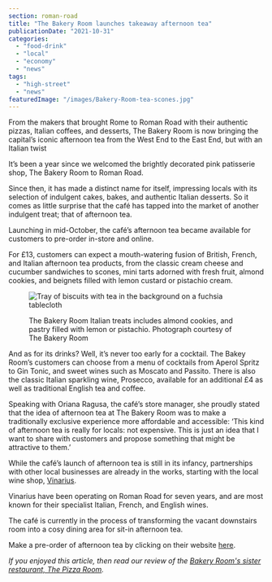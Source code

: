 ```yaml
---
section: roman-road
title: "The Bakery Room launches takeaway afternoon tea"
publicationDate: "2021-10-31"
categories: 
  - "food-drink"
  - "local"
  - "economy"
  - "news"
tags: 
  - "high-street"
  - "news"
featuredImage: "/images/Bakery-Room-tea-scones.jpg"
---
```


From the makers that brought Rome to Roman Road with their authentic pizzas, Italian coffees, and desserts, The Bakery Room is now bringing the capital’s iconic afternoon tea from the West End to the East End, but with an Italian twist

It’s been a year since we welcomed the brightly decorated pink patisserie shop, The Bakery Room to Roman Road.

Since then, it has made a distinct name for itself, impressing locals with its selection of indulgent cakes, bakes, and authentic Italian desserts. So it comes as little surprise that the café has tapped into the market of another indulgent treat; that of afternoon tea.

Launching in mid-October, the café’s afternoon tea became available for customers to pre-order in-store and online. 

For £13, customers can expect a mouth-watering fusion of British, French, and Italian afternoon tea products, from the classic cream cheese and cucumber sandwiches to scones, mini tarts adorned with fresh fruit, almond cookies, and beignets filled with lemon custard or pistachio cream. 

<figure>

![Tray of biscuits with tea in the background on a fuchsia tablecloth](/images/Bakery-Room-italian-biscuits-1024x683.jpg)

<figcaption>

The Bakery Room Italian treats includes almond cookies, and pastry filled with lemon or pistachio. Photograph courtesy of The Bakery Room

</figcaption>

</figure>

And as for its drinks? Well, it’s never too early for a cocktail. The Bakey Room’s customers can choose from a menu of cocktails from Aperol Spritz to Gin Tonic, and sweet wines such as Moscato and Passito. There is also the classic Italian sparkling wine, Prosecco, available for an additional £4 as well as traditional English tea and coffee. 

Speaking with Oriana Ragusa, the café’s store manager, she proudly stated that the idea of afternoon tea at The Bakery Room was to make a traditionally exclusive experience more affordable and accessible: ‘This kind of afternoon tea is really for locals: not expensive. This is just an idea that I want to share with customers and propose something that might be attractive to them.’ 

While the café’s launch of afternoon tea is still in its infancy, partnerships with other local businesses are already in the works, starting with the local wine shop, [Vinarius](https://romanroadlondon.com/vinarius-bringing-italian-french-now-english-wines-roman-road/).

Vinarius have been operating on Roman Road for seven years, and are most known for their specialist Italian, French, and English wines. 

The café is currently in the process of transforming the vacant downstairs room into a cosy dining area for sit-in afternoon tea. 

Make a pre-order of afternoon tea by clicking on their website [here](https://www.thebakeryroom.com/).

_If you enjoyed this article, then read our review of the [Bakery Room's sister restaurant, The Pizza Room](https://romanroadlondon.com/mile-end-the-pizza-room-vegan-food-review/)._

